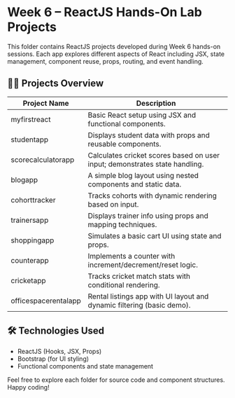 # Week 6 – ReactJS Hands-On Lab Projects

This folder contains ReactJS projects developed during Week 6 hands-on sessions. Each app explores different aspects of React including JSX, state management, component reuse, props, routing, and event handling.

## 🧑‍💻 Projects Overview

| Project Name              | Description                                                                 |
|---------------------------|-----------------------------------------------------------------------------|
| myfirstreact              | Basic React setup using JSX and functional components.                      |
| studentapp                | Displays student data with props and reusable components.                   |
| scorecalculatorapp        | Calculates cricket scores based on user input; demonstrates state handling.|
| blogapp                   | A simple blog layout using nested components and static data.               |
| cohorttracker             | Tracks cohorts with dynamic rendering based on input.                       |
| trainersapp               | Displays trainer info using props and mapping techniques.                   |
| shoppingapp               | Simulates a basic cart UI using state and props.                            |
| counterapp                | Implements a counter with increment/decrement/reset logic.                  |
| cricketapp                | Tracks cricket match stats with conditional rendering.                      |
| officespacerentalapp      | Rental listings app with UI layout and dynamic filtering (basic demo).      |

## 🛠️ Technologies Used
- ReactJS (Hooks, JSX, Props)
- Bootstrap (for UI styling)
- Functional components and state management

Feel free to explore each folder for source code and component structures. Happy coding!
